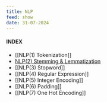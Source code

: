 ```yaml
---
title: NLP
feed: show
date: 31-07-2024
---
```

#### INDEX

- [[NLP(1) Tokenization]]
- [NLP(2) Stemming & Lemmatization](https://bongjaekwon.github.io/note/NLP(2)-Stemming-&-Lemmatization)
- [[NLP(3) Stopword]]
- [[NLP(4) Regular Expression]]
- [[NLP(5) Integer Encoding]]
- [[NLP(6) Padding]]
- [[NLP(7) One Hot Encoding]]